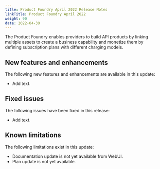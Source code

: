 ```yaml
---
title: Product Foundry April 2022 Release Notes
linkTitle: Product Foundry April 2022
weight: 90
date: 2022-04-30
---
```


The Product Foundry enables providers to build API products by linking multiple assets to create a business capability and monetize them by defining subscription plans with different charging models.

## New features and enhancements

The following new features and enhancements are available in this update:

* Add text.

## Fixed issues

The following issues have been fixed in this release:

* Add text.

## Known limitations

The following limitations exist in this update:

* Documentation update is not yet available from WebUI.
* Plan update is not yet available.
